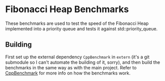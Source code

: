 # Fibonacci Heap Benchmarks
These benchmarks are used to test the speed of the Fibonacci Heap implemented into a priority queue and tests it against std::priority_queue.

## Building
First set up the external dependency `CppBenchmark` in `extern` (it's a git submodule so I can't automate the building of it, sorry), and then build the benchmarks in the same way as with the main project.
Refer to [CppBenchmark](https://github.com/chronoxor/CppBenchmark) for more info on how the benchmarks work.